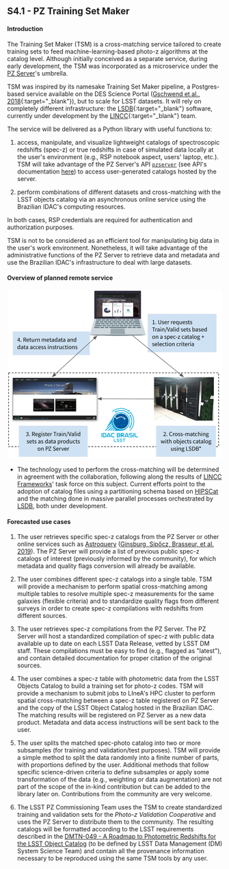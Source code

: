 ## S4.1 - PZ Training Set Maker 

#### Introduction

The Training Set Maker (TSM) is a cross-matching service tailored to create training sets to feed machine-learning-based photo-z algorithms at the catalog level. Although initially conceived as a separate service, during early development, the TSM was incorporated as a microservice under the [PZ Server](https://linea-it.github.io/pz-lsst-inkind-doc/s4_2/)'s umbrella. 

TSM was inspired by its namesake Training Set Maker pipeline, a Postgres-based service available on the DES Science Portal ([Gschwend et al., 2018](https://www.sciencedirect.com/science/article/abs/pii/S2213133718300891?via%3Dihub){:target="_blank"}), but to scale for LSST datasets. It will rely on completely different infrastructure: the [LSDB](https://github.com/astronomy-commons/lsdb){:target="_blank"} software, currently under development by the [LINCC](https://www.lsstcorporation.org/lincc/frameworks){:target="_blank"} team.

The service will be delivered as a Python library with useful functions to: 
    
1. access, manipulate, and visualize lightweight catalogs of spectroscopic redshifts (spec-z) or true redshifts in case of simulated data locally at the user's environment (e.g., RSP notebook aspect, users' laptop, etc.). TSM will take advantage of the PZ Server's API [`pzserver`](https://github.com/linea-it/pzserver) (see API's documentation [here](https://linea-it.github.io/pzserver/html/index.html)) to access user-generated catalogs hosted by the server.
     
2. perform combinations of different datasets and cross-matching with the LSST objects catalog via an asynchronous online service using the Brazilian IDAC's computing resources.

In both cases, RSP credentials are required for authentication and authorization purposes. 
 
TSM is not to be considered as an efficient tool for manipulating big data in the user's work environment. Nonetheless, it will take advantage of the administrative functions of the PZ Server to retrieve data and metadata and use the Brazilian IDAC's infrastructure to deal with large datasets. 

#### Overview of planned remote service 

![Training Set creation cycle](tsm_idac.png)
* The technology used to perform the cross-matching will be determined in agreement with the collaboration, following along the results of [LINCC Frameworks](https://www.lsstcorporation.org/lincc/frameworks)' task force on this subject. Current efforts point to the adoption of catalog files using a partitioning schema based on [HIPSCat](https://github.com/astronomy-commons/hipscat) and the matching done in massive parallel processes orchestrated by [LSDB](https://github.com/astronomy-commons/lsdb), both under development. 
     

#### Forecasted use cases

1. The user retrieves specific spec-z catalogs from the PZ Server or other online services such as [Astroquery](https://astroquery.readthedocs.io/en/latest/) ([Ginsburg, Sipőcz, Brasseur, et al. 2019](https://ui.adsabs.harvard.edu/abs/2019AJ....157...98G/abstract)). The PZ Server will provide a list of previous public spec-z catalogs of interest (previously informed by the community), for which metadata and quality flags conversion will already be available. 

2. The user combines different spec-z catalogs into a single table. TSM will provide a mechanism to perform spatial cross-matching among multiple tables to resolve multiple spec-z measurements for the same galaxies (flexible criteria) and to standardize quality flags from different surveys in order to create spec-z compilations with redshifts from different sources. 

3. The user retrieves spec-z compilations from the PZ Server. The PZ Server will host a standardized compilation of spec-z with public data available up to date on each LSST Data Release, vetted by LSST DM staff. These compilations must be easy to find (e.g., flagged as "latest"), and contain detailed documentation for proper citation of the original sources. 

4. The user combines a spec-z table with photometric data from the LSST Objects Catalog to build a training set for photo-z codes. TSM will provide a mechanism to submit jobs to LIneA's HPC cluster to perform spatial cross-matching between a spec-z table registered on PZ Server and the copy of the LSST Object Catalog hosted in the Brazilian IDAC. The matching results will be registered on PZ Server as a new data product. Metadata and data access instructions will be sent back to the user.

5. The user splits the matched spec-photo catalog into two or more subsamples (for training and validation/test purposes). TSM will provide a simple method to split the data randomly into a finite number of parts, with proportions defined by the user. Additional methods that follow specific science-driven criteria to define subsamples or apply some transformation of the data (e.g., weighting or data augmentation) are not part of the scope of the in-kind contribution but can be added to the library later on. Contributions from the community are very welcome. 

6. The LSST PZ Commissioning Team uses the TSM to create standardized training and validation sets for the _Photo-z Validation Cooperative_ and uses the PZ Server to distribute them to the community. The resulting catalogs will be formatted according to the LSST requirements described in the [DMTN-049 - A Roadmap to Photometric Redshifts for the LSST Object Catalog](https://dmtn-049.lsst.io/) (to be defined by LSST Data Management (DM) System Science Team) and contain all the provenance information necessary to be reproduced using the same TSM tools by any user. 

